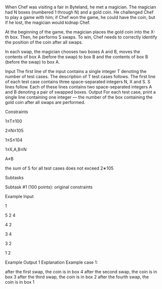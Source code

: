 When Chef was visiting a fair in Byteland, he met a magician. The magician had N boxes (numbered 1 through N) and a gold coin. He challenged Chef to play a game with him; if Chef won the game, he could have the coin, but if he lost, the magician would kidnap Chef.

At the beginning of the game, the magician places the gold coin into the X-th box. Then, he performs S swaps. To win, Chef needs to correctly identify the position of the coin after all swaps.

In each swap, the magician chooses two boxes A and B, moves the contents of box A (before the swap) to box B and the contents of box B (before the swap) to box A.

Input
The first line of the input contains a single integer T denoting the number of test cases. The description of T test cases follows.
The first line of each test case contains three space-separated integers N, X and S.
S lines follow. Each of these lines contains two space-separated integers A and B denoting a pair of swapped boxes.
Output
For each test case, print a single line containing one integer — the number of the box containing the gold coin after all swaps are performed.

Constraints

1≤T≤100

2≤N≤105

1≤S≤104

1≤X,A,B≤N

A≠B

the sum of S for all test cases does not exceed 2∗105

Subtasks

Subtask #1 (100 points): original constraints

Example Input

1

5 2 4

4 2

3 4

3 2

1 2

Example Output
1
Explanation
Example case 1:

after the first swap, the coin is in box 4
after the second swap, the coin is in box 3
after the third swap, the coin is in box 2
after the fourth swap, the coin is in box 1

